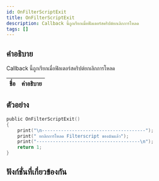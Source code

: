 ```yaml
---
id: OnFilterScriptExit
title: OnFilterScriptExit
description: Callback นี้ถูกเรียกเมื่อฟิลเตอร์สคริปต์ยกเลิกการโหลด
tags: []
---
```


## คำอธิบาย

Callback นี้ถูกเรียกเมื่อฟิลเตอร์สคริปต์ยกเลิกการโหลด

| ชื่อ | คำอธิบาย |
| ---- | -------- |


## ตัวอย่าง

```c
public OnFilterScriptExit()
{
    print("\n--------------------------------------");
    print(" ยกลิกการโหลด Filterscript ของฉันแล้ว");
    print("--------------------------------------\n");
    return 1;
}
```

## ฟังก์ชั่นที่เกี่ยวข้องกัน

